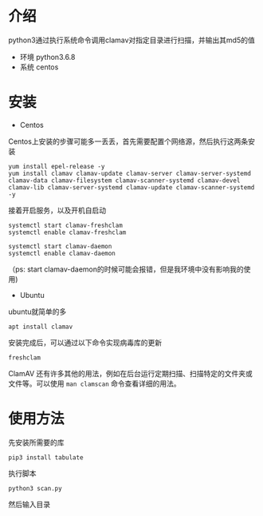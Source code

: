# 介绍
python3通过执行系统命令调用clamav对指定目录进行扫描，并输出其md5的值
- 环境
python3.6.8
- 系统
centos

# 安装
- Centos

Centos上安装的步骤可能多一丢丢，首先需要配置个网络源，然后执行这两条安装

```
yum install epel-release -y
yum install clamav clamav-update clamav-server clamav-server-systemd clamav-data clamav-filesystem clamav-scanner-systemd clamav-devel clamav-lib clamav-server-systemd clamav-update clamav-scanner-systemd -y
```

接着开启服务，以及开机自启动

```
systemctl start clamav-freshclam
systemctl enable clamav-freshclam

systemctl start clamav-daemon
systemctl enable clamav-daemon
```

（ps: start clamav-daemon的时候可能会报错，但是我环境中没有影响我的使用)

- Ubuntu

ubuntu就简单的多

```
apt install clamav
```



安装完成后，可以通过以下命令实现病毒库的更新

```
freshclam
```

ClamAV 还有许多其他的用法，例如在后台运行定期扫描、扫描特定的文件夹或文件等。可以使用 `man clamscan` 命令查看详细的用法。

# 使用方法
先安装所需要的库
```
pip3 install tabulate
```
执行脚本
```
python3 scan.py
```
然后输入目录


